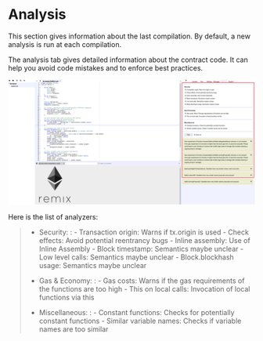 Analysis
========

This section gives information about the last compilation. By default, a
new analysis is run at each compilation.

The analysis tab gives detailed information about the contract code. It
can help you avoid code mistakes and to enforce best practices.

![image](images/remix_analysistab.png)

Here is the list of analyzers:

> -   Security:
>     :   -   Transaction origin: Warns if tx.origin is used
>         -   Check effects: Avoid potential reentrancy bugs
>         -   Inline assembly: Use of Inline Assembly
>         -   Block timestamp: Semantics maybe unclear
>         -   Low level calls: Semantics maybe unclear
>         -   Block.blockhash usage: Semantics maybe unclear
>
> -   Gas & Economy:
>     :   -   Gas costs: Warns if the gas requirements of the functions
>             are too high
>         -   This on local calls: Invocation of local functions via
>             this
>
> -   Miscellaneous:
>     :   -   Constant functions: Checks for potentially constant
>             functions
>         -   Similar variable names: Checks if variable names are too
>             similar
>

